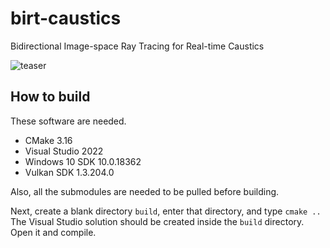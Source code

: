 # birt-caustics
Bidirectional Image-space Ray Tracing for Real-time Caustics

![teaser](https://user-images.githubusercontent.com/14962580/166307614-b9014613-528f-439b-b7ee-574e534724c8.png)

## How to build
These software are needed.

- CMake 3.16
- Visual Studio 2022
- Windows 10 SDK 10.0.18362
- Vulkan SDK 1.3.204.0

Also, all the submodules are needed to be pulled before building.

Next, create a blank directory `build`, enter that directory, and type `cmake ..`
The Visual Studio solution should be created inside the `build` directory. Open it and compile.
